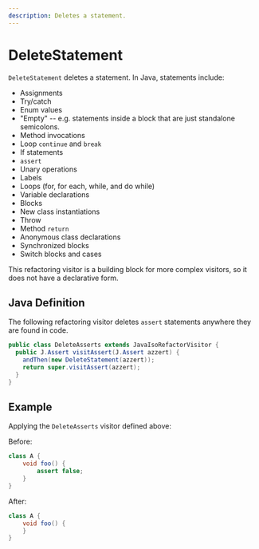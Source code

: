 ```yaml
---
description: Deletes a statement.
---
```


# DeleteStatement

`DeleteStatement` deletes a statement. In Java, statements include:

* Assignments
* Try/catch
* Enum values
* "Empty" -- e.g. statements inside a block that are just standalone semicolons.
* Method invocations
* Loop `continue` and `break`
* If statements
* `assert` 
* Unary operations
* Labels
* Loops \(for, for each, while, and do while\)
* Variable declarations
* Blocks
* New class instantiations
* Throw
* Method `return` 
* Anonymous class declarations
* Synchronized blocks
* Switch blocks and cases

This refactoring visitor is a building block for more complex visitors, so it does not have a declarative form.

## Java Definition

The following refactoring visitor deletes `assert` statements anywhere they are found in code.

```java
public class DeleteAsserts extends JavaIsoRefactorVisitor {
  public J.Assert visitAssert(J.Assert azzert) {
    andThen(new DeleteStatement(azzert));
    return super.visitAssert(azzert);
  }
}
```

## Example

Applying the `DeleteAsserts` visitor defined above:

Before:

```java
class A {
    void foo() {
        assert false;
    }
}
```

After:

```java
class A {
    void foo() {
    }
}
```

